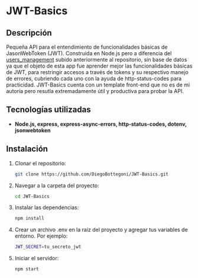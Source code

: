 # JWT-Basics

## Descripción
Pequeña API para el entendimiento de funcionalidades básicas de JasonWebToken (JWT). Construida en Node.js pero a diferencia del [users_management](https://github.com/tu_usuario/tu_repositorio) subido anteriormente al repositorio, sin base de datos ya que el objeto de esta app fue aprender mejor las funcionalidades básicas de JWT, para restringir accesos a través de tokens y su respectivo manejo de errores, cubriendo cada uno con la ayuda de http-status-codes para practicidad.
JWT-Basics cuenta con un template front-end que no es de mi autoría pero resutla extremadamente útil y productiva para probar la API.

## Tecnologías utilizadas
- **Node.js, express, express-async-errors, http-status-codes, dotenv, jsonwebtoken**

## Instalación

1. Clonar el repositorio:

   ```bash
   git clone https://github.com/DiegoBottegoni/JWT-Basics.git
   
2. Navegar a la carpeta del proyecto:

   ```bash
   cd JWT-Basics

3. Instalar las dependencias:

   ```bash
   npm install
   
4. Crear un archivo .env en la raíz del proyecto y agregar tus variables de entorno. Por ejemplo:

   ```bash
   JWT_SECRET=tu_secreto_jwt

5. Iniciar el servidor:

   ```bash
   npm start
